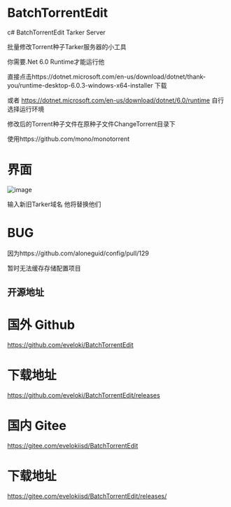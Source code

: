 # BatchTorrentEdit
c# BatchTorrentEdit Tarker Server

批量修改Torrent种子Tarker服务器的小工具

你需要.Net 6.0 Runtime才能运行他

直接点击https://dotnet.microsoft.com/en-us/download/dotnet/thank-you/runtime-desktop-6.0.3-windows-x64-installer 下载

或者 https://dotnet.microsoft.com/en-us/download/dotnet/6.0/runtime 自行选择运行环境


修改后的Torrent种子文件在原种子文件ChangeTorrent目录下


使用https://github.com/mono/monotorrent

# 界面

![image](https://user-images.githubusercontent.com/24290190/162515677-bfef906c-d6b5-4fe7-b890-7862bf9f33aa.png)

输入新旧Tarker域名 他将替换他们

# BUG

因为https://github.com/aloneguid/config/pull/129

暂时无法缓存存储配置项目


## 开源地址
# 国外 Github
https://github.com/eveloki/BatchTorrentEdit
# 下载地址
https://github.com/eveloki/BatchTorrentEdit/releases
# 国内 Gitee
https://gitee.com/evelokiisd/BatchTorrentEdit
# 下载地址
https://gitee.com/evelokiisd/BatchTorrentEdit/releases/
